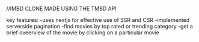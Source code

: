 //IMBD CLONE MADE USING THE TMBD API

key features:
-uses nextjs for effective use of SSR and CSR
-implemented serverside pagination
-find movies by top rated or trending category
-get a brief oveerview of the movie by clicking on a particular movie
